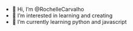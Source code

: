 - 👋 Hi, I’m @RochelleCarvalho
- 👀 I’m interested in learning and creating
- 🌱 I’m currently learning python and javascript

<!---
RochelleCarvalho/RochelleCarvalho is a ✨ special ✨ repository because its `README.md` (this file) appears on your GitHub profile.
You can click the Preview link to take a look at your changes.
--->
